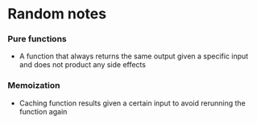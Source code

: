 
# Random notes

### Pure functions
- A function that always returns the same output given a specific input and does not product any side effects

### Memoization
- Caching function results given a certain input to avoid rerunning the function again
